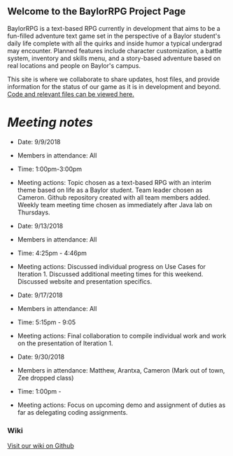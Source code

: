## Welcome to the BaylorRPG Project Page

BaylorRPG is a text-based RPG currently in development that aims to be a fun-filled adventure text game set in the perspective of a Baylor student's daily life complete with all the quirks and inside humor a typical undergrad may encounter. Planned features include character customization, a battle system, inventory and skills menu, and a story-based adventure based on real locations and people on Baylor's campus.

This site is where we collaborate to share updates, host files, and provide information for the status of our 
game as it is in development and beyond. [Code and relevant files can be viewed here.](https://github.com/cameron1701/BaylorRPG.git)

# *Meeting notes*  
* Date: 9/9/2018
* Members in attendance: All
* Time: 1:00pm-3:00pm
* Meeting actions: Topic chosen as a text-based RPG with an interim theme based on life as a Baylor student.
  Team leader chosen as Cameron. Github repository created with all team members added. Weekly team meeting time
  chosen as immediately after Java lab on Thursdays. 

* Date: 9/13/2018  
* Members in attendance: All  
* Time: 4:25pm - 4:46pm
* Meeting actions: Discussed individual progress on Use Cases for Iteration 1. Discussed additional meeting times for 
  this weekend. Discussed website and presentation specifics.
  
* Date: 9/17/2018 
* Members in attendance: All 
* Time: 5:15pm - 9:05
* Meeting actions: Final collaboration to compile individual work and work on the presentation of Iteration 1.

* Date: 9/30/2018
* Members in attendance: Matthew, Arantxa, Cameron (Mark out of town, Zee dropped class)
* Time: 1:00pm - 
* Meeting actions: Focus on upcoming demo and assignment of duties as far as delegating coding assignments.

### Wiki

[Visit our wiki on Github](https://github.com/cameron1701/BaylorRPG/wiki)
